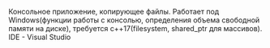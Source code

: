 Консольное приложение, копирующее файлы. Работает под Windows(функции работы с консолью, определения объема свободной памяти на диске), требуется с++17(filesystem, shared_ptr для массивов). IDE - Visual Studio
